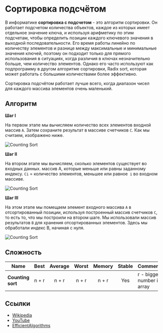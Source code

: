 # Сортировка подсчётом

В информатике **сортировка с подсчетом** - это алгоритм сортировки. Он работает
подсчетом количества объектов, каждое из которых имеет отдельное значение ключа,
и используя арифметику по этим подсчетам, чтобы определить позиции
каждого ключевого значения в выходной последовательности. Его время работы
линейно по количеству элементов и разнице между
максимальные и минимальные значения ключей, поэтому он подходит только для прямого
использования в ситуациях, когда различия в ключах незначительно
больше, чем количество элементов. Однако его часто используют как
подпрограмму в другом алгоритме сортировки, Radix sort, которая может
работать с большими количествами более эффективно.

Сортировка подсчётом работает лучше всего, когда диапазон чисел для каждого массива
элементов очень маленький.

## Алгоритм

**Шаг I**

На первом этапе мы вычисляем количество всех элементов
входной массив `A`. Затем сохраните результат в массиве счетчиков `C`.
Как мы считаем, изображено ниже.

![Counting Sort](https://3.bp.blogspot.com/-jJchly1BkTc/WLGqCFDdvCI/AAAAAAAAAHA/luljAlz2ptMndIZNH0KLTTuQMNsfzDeFQCLcB/s1600/CSortUpdatedStepI.gif)

**Шаг II**

На втором этапе мы вычисляем, сколько элементов существует во входных данных.
массив A, которые меньше или равны заданному индексу.
`Ci` = количество элементов, меньшее или равное` i` во входном массиве.

![Counting Sort](https://1.bp.blogspot.com/-1vFu-VIRa9Y/WLHGuZkdF3I/AAAAAAAAAHs/8jKu2dbQee4ap9xlVcNsILrclqw0UxAVACLcB/s1600/Step-II.png)

**Шаг III**

На этом этапе мы помещаем элемент входного массива `A` в отсортированный
позиции, используя построенный массив счетчиков `C`, то есть то, что
мы построили на втором шаге. Мы использовали массив результатов `B` для хранения
отсортированных элементов. Здесь мы обработали индекс B, начиная с
нуля.
 
![Counting Sort](https://1.bp.blogspot.com/-xPqylngqASY/WLGq3p9n9vI/AAAAAAAAAHM/JHdtXAkJY8wYzDMBXxqarjmhpPhM0u8MACLcB/s1600/ResultArrayCS.gif)

## Сложность

| Name                  | Best            | Average             | Worst               | Memory    | Stable    | Comments  |
| --------------------- | :-------------: | :-----------------: | :-----------------: | :-------: | :-------: | :-------- |
| **Counting sort**     | n + r           | n + r               | n + r               | n + r     | Yes       | r - biggest number in array |

## Ссылки

- [Wikipedia](https://en.wikipedia.org/wiki/Counting_sort)
- [YouTube](https://www.youtube.com/watch?v=OKd534EWcdk&index=61&t=0s&list=PLLXdhg_r2hKA7DPDsunoDZ-Z769jWn4R8)
- [EfficientAlgorithms](https://efficientalgorithms.blogspot.com/2016/09/lenear-sorting-counting-sort.html)